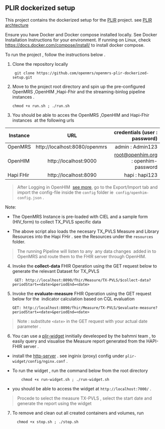 ## PLIR dockerized setup
This project contains the dockerized setup for the [PLIR](https://wiki.openmrs.org/pages/viewpage.action?pageId=235278351) project.
see [PLIR archtecture](https://wiki.openmrs.org/display/projects/Architectural+Design+Approach+to+support+an+integrated+approach+to+patient-level+indicator+reporting+for+OpenMRS)

Ensure you have Docker and Docker compose installed locally.
See Docker Installation Instructions for your environment.  If running on Linux, check https://docs.docker.com/compose/install/ to install docker compose.

To run the project , follow the instructions below .
1. Clone the repository locally

        git clone https://github.com/openmrs/openmrs-plir-dockerized-setup.git

2. Move to the project root directory and spin up the pre-configured OpenMRS ,OpenHIM ,Hapi-Fhir and the streaming-binlog pipeline instances . 

       chmod +x run.sh ; ./run.sh

3. You should be able to acces the OpenMRS ,OpenHIM and Hapi-Fhir instances  at the following urls



| Instance  |     URL       | credentials (user : password)|
|---------- |:-------------:|------:                       |
| OpenMRS   |  http://localhost:8080/openmrs  | admin : Admin123 |
| OpenHIM   |    http://localhost:9000  |  root@openhim.org : openhim-password |
| Hapi FHir | http://localhost:8090 |    hapi : hapi123| 


> After Logging in OpenHIM  [see more](https://openhim.readthedocs.io/en/v1.4.0/getting-started.html), go to the Export/Import tab and import the config-file inside the `config` folder ie  `config/openhim-config.json` .

   Note:
 * The OpenMRS Instance is pre-loaded with CIEL and a  sample form (HIV_form) to collect TX_PVLS specific data

 * The above script also loads the necesary TX_PVLS Measure and Library Resources into the Hapi FHir . see the Resources under the `resources` folder.

  > The running Pipeline will listen to any  any data changes  added in to OpenMRS and route them to the FHIR server through OpenHIM.



  4. Invoke the **collect-data** FHIR Operation using the GET request below to generate the relevant Dataset for TX_PVLS


          GET: http://localhost:8090/fhir/Measure/TX-PVLS/$collect-data?periodStart=<date>&periodEnd=<date>
   

  5. Invoke the  **evaluate-measure** FHIR Operation using the GET request below for the  indicator calculation based on CQL evaluation

         GET: http://localhost:8090/fhir/Measure/TX-PVLS/$evaluate-measure?periodStart=<date>&periodEnd=<date> 
         
  > Note : substitute `<date>` in the GET request with your actual date parameter  .  

   6. You can use a [plir-widget](https://github.com/IntelliSOFT-Consulting/digital_square_notice_d_wp4/tree/master/plir-widget) innitially develeoped by the bahmni team , to easily query and  visualise the Measure report generated from the HAPI-FHIR server .  
* install the [http-server](https://www.npmjs.com/package/http-server)  .
 see inginix (proxy) config under  `plir-widget/config/nginx.conf`  . 
* To run the widget , run the command below from the root directory



          chmod +x run-widget.sh ; ./run-widget.sh  


 * you should be able to access the widget at `http://localhost:7000/` .

>  Procede to select the measure  TX-PVLS ,
      select the start date and generate the report using the widget
      


 7. To remove and clean out all created containers and volumes, run

          chmod +x stop.sh ; ./stop.sh
